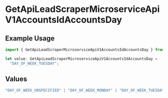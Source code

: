 # GetApiLeadScraperMicroserviceApiV1AccountsIdAccountsDay

## Example Usage

```typescript
import { GetApiLeadScraperMicroserviceApiV1AccountsIdAccountsDay } from "oppulence-backend-sdk/models/operations";

let value: GetApiLeadScraperMicroserviceApiV1AccountsIdAccountsDay =
  "DAY_OF_WEEK_TUESDAY";
```

## Values

```typescript
"DAY_OF_WEEK_UNSPECIFIED" | "DAY_OF_WEEK_MONDAY" | "DAY_OF_WEEK_TUESDAY" | "DAY_OF_WEEK_WEDNESDAY" | "DAY_OF_WEEK_THURSDAY" | "DAY_OF_WEEK_FRIDAY" | "DAY_OF_WEEK_SATURDAY" | "DAY_OF_WEEK_SUNDAY"
```